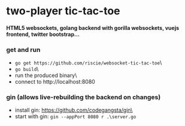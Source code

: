 # two-player tic-tac-toe 
#### HTML5 websockets, golang backend with gorilla websockets, vuejs frontend, twitter bootstrap...


### get and run
* `go get https://github.com/riscie/websocket-tic-tac-toe`\
* `go build`\
* run the produced binary\
* connect to http://localhost:8080

### gin (allows live-rebuilding the backend on changes)
* install gin: https://github.com/codegangsta/gin\
* start with gin:  `gin --appPort 8080 r .\server.go`